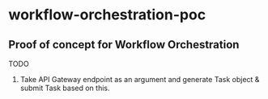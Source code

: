 # workflow-orchestration-poc

## Proof of concept for Workflow Orchestration

TODO
1. Take API Gateway endpoint as an argument and generate Task object & submit Task based on this.

